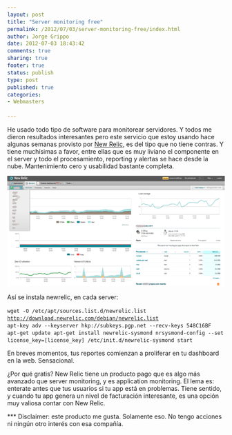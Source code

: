 ```yaml
--- 
layout: post
title: "Server monitoring free"
permalink: /2012/07/03/server-monitoring-free/index.html
author: Jorge Grippo
date: 2012-07-03 18:43:42
comments: true
sharing: true
footer: true
status: publish
type: post
published: true
categories: 
- Webmasters

---
```

<!-- 348 -->
He usado todo tipo de software para monitorear servidores. Y todos me dieron resultados interesantes pero este servicio que estoy usando hace algunas semanas provisto por <a href="http://www.newrelic.com">New Relic</a>, es del tipo que no tiene contras. Y tiene muchísimas a favor, entre ellas que es muy liviano el componente en el server y todo el procesamiento, reporting y alertas se hace desde la nube.<!--more--> Mantenimiento cero y usabilidad bastante completa.

<a href="http://www.newrelic.com"><img class="size-full wp-image-349" title="server monitoring free tool" src="/wp-content/uploads/2012/07/new-relic.png" alt="" width="550" height="256" /></a>

Así se instala newrelic, en cada server:

<code>wget -O /etc/apt/sources.list.d/newrelic.list http://download.newrelic.com/debian/newrelic.list
apt-key adv --keyserver hkp://subkeys.pgp.net --recv-keys 548C16BF
apt-get update
apt-get install newrelic-sysmond
nrsysmond-config --set license_key=[license_key]
/etc/init.d/newrelic-sysmond start
</code>

En breves momentos, tus reportes comienzan a proliferar en tu dashboard en la web. Sensacional.

¿Por qué gratis? New Relic tiene un producto pago que es algo más avanzado que server monitoring, y es application monitoring. El lema es: enterate antes que tus usuarios si tu app está en problemas. Tiene sentido, y cuando tu app genera un nivel de facturación interesante, es una opción muy valiosa contar con New Relic.

*** Disclaimer: este producto me gusta. Solamente eso. No tengo acciones ni ningún otro interés con esa compañía.


